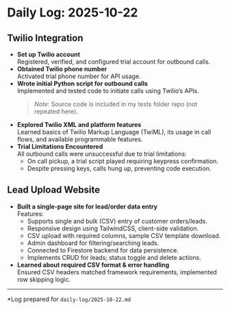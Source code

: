 # Daily Log: 2025-10-22

## Twilio Integration
- **Set up Twilio account**  
  Registered, verified, and configured trial account for outbound calls.
- **Obtained Twilio phone number**  
  Activated trial phone number for API usage.
- **Wrote initial Python script for outbound calls**  
  Implemented and tested code to initiate calls using Twilio’s APIs.
  > _Note:_ Source code is included in my tests folder repo (not repeated here).
- **Explored Twilio XML and platform features**  
  Learned basics of Twilio Markup Language (TwiML), its usage in call flows, and available programmable features.
- **Trial Limitations Encountered**  
  All outbound calls were unsuccessful due to trial limitations:
  - On call pickup, a trial script played requiring keypress confirmation.
  - Despite pressing keys, calls hung up, preventing code execution.

## Lead Upload Website
- **Built a single-page site for lead/order data entry**  
  Features:
  - Supports single and bulk (CSV) entry of customer orders/leads.
  - Responsive design using TailwindCSS, client-side validation.
  - CSV upload with required columns, sample CSV template download.
  - Admin dashboard for filtering/searching leads.
  - Connected to Firestore backend for data persistence.
  - Implements CRUD for leads; status toggle and delete actions.
- **Learned about required CSV format & error handling**  
  Ensured CSV headers matched framework requirements, implemented row skipping logic.

---

*Log prepared for `daily-log/2025-10-22.md`  
